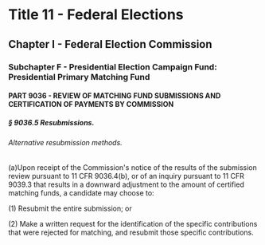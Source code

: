 
# Title 11 - Federal Elections
## Chapter I - Federal Election Commission
### Subchapter F - Presidential Election Campaign Fund: Presidential Primary Matching Fund
#### PART 9036 - REVIEW OF MATCHING FUND SUBMISSIONS AND CERTIFICATION OF PAYMENTS BY COMMISSION
##### § 9036.5 Resubmissions.
###### Alternative resubmission methods.

(a)Upon receipt of the Commission's notice of the results of the submission review pursuant to 11 CFR 9036.4(b), or of an inquiry pursuant to 11 CFR 9039.3 that results in a downward adjustment to the amount of certified matching funds, a candidate may choose to:

(1) Resubmit the entire submission; or

(2) Make a written request for the identification of the specific contributions that were rejected for matching, and resubmit those specific contributions.
